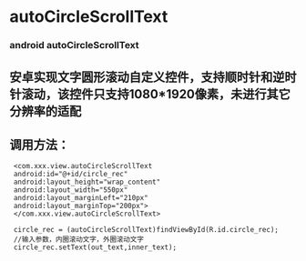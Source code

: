 # autoCircleScrollText
### android autoCircleScrollText

## 安卓实现文字圆形滚动自定义控件，支持顺时针和逆时针滚动，该控件只支持1080*1920像素，未进行其它分辨率的适配

## 调用方法：


```
 <com.xxx.view.autoCircleScrollText 
 android:id="@+id/circle_rec"
 android:layout_height="wrap_content" 
 android:layout_width="550px"
 android:layout_marginLeft="210px"
 android:layout_marginTop="200px">
 </com.xxx.view.autoCircleScrollText> 

 circle_rec = (autoCircleScrollText)findViewById(R.id.circle_rec);
 //输入参数，内圈滚动文字，外圈滚动文字
 circle_rec.setText(out_text,inner_text);
```
